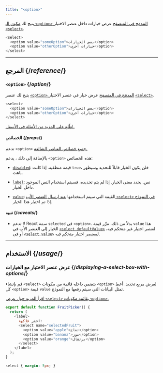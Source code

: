 ```yaml
---
title: "<option>"
---
```


<Intro>

يتيح لك [مكون الـ `<option>` المدمج في المتصفح](https://developer.mozilla.org/en-US/docs/Web/HTML/Element/option) عرض خيارات داخل عنصر الاختيار [`<select>`](/reference/react-dom/components/select).

```js
<select>
  <option value="someOption">بعض الخيارات</option>
  <option value="otherOption">خيارات أخرى</option>
</select>
```

</Intro>

<InlineToc />

---

## المرجع {/*reference*/}

### `<option>` {/*option*/}
يتيح لك عنصر [`<option>` المدمَج في المتصفح](https://developer.mozilla.org/en-US/docs/Web/HTML/Element/option) عرض خيار في عنصر الاختيار [`<select>`](/reference/react-dom/components/select).

```js
<select>
  <option value="someOption">بعض الخيارات</option>
  <option value="otherOption">خيارات أخرى</option>
</select>
```

[اطّلع على المزيد من الأمثلة في الأسفل.](#usage)

#### الخصائص {/*props*/}

تدعم `<option>` [جميع خصائص العناصر الشائعة.](/reference/react-dom/components/common#props)

بالإضافة إلى ذلك ، يدعم `<option>` هذه الخصائص:

* [`disabled`](https://developer.mozilla.org/en-US/docs/Web/HTML/Element/option#disabled): قيمة منطقية. إذا كانت `true`، فلن يكون الخيار قابلاً للتحديد وسيظهر باهت.

* [`label`](https://developer.mozilla.org/en-US/docs/Web/HTML/Element/option#label): نص. يحدد معنى الخيار. إذا لم يتم تحديده، فسيتم استخدام النص الموجود داخل الخيار.

* [`value`](https://developer.mozilla.org/en-US/docs/Web/HTML/Element/option#value): القيمة التي سيتم استخدامها [عند إرسال العنصر الأب `<select>` في النموذج](/reference/react-dom/components/select#reading-the-select-box-value-when-submitting-a-form) إذا تم اختيار هذا الخيار.

#### تنبيه {/*caveats*/}

* لا تدعم React سمة `selected` في `<option>`. بدلاً من ذلك، مرِّر قيمة `value` هذا الخيار إلى العنصر الأب في [`<select defaultValue>`](/reference/react-dom/components/select#providing-an-initially-selected-option) لعنصر اختيار غير متحكم فيه، أو في [`<select value>`](/reference/react-dom/components/select#controlling-a-select-box-with-a-state-variable)  لمعنصر اختيار متحكم فيه.

---

## الاستخدام {/*usage*/}

### عرض عنصر الاختيار مع الخيارات {/*displaying-a-select-box-with-options*/}

قم بإنشاء `<select>` يتضمن داخله قائمة من مكونات `<option>` لعرض مربع تحديد. أعط كل `<option>` قيمة `value` تمثل البيانات التي سيتم رفعها مع النموذج.

[اقرأ المزيد حول عرض `<select>` بقائمة مكونات `<option>`.](/reference/react-dom/components/select)

<Sandpack>

```js
export default function FruitPicker() {
  return (
    <label>
      اختر فاكهة:
      <select name="selectedFruit">
        <option value="apple">تفاح</option>
        <option value="banana">موز</option>
        <option value="orange">برتقال</option>
      </select>
    </label>
  );
}
```

```css
select { margin: 5px; }
```

</Sandpack>
